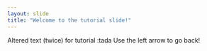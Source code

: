 ```yaml
---
layout: slide
title: "Welcome to the tutorial slide!"
---
```

Altered text (twice) for tutorial :tada
Use the left arrow to go back!
